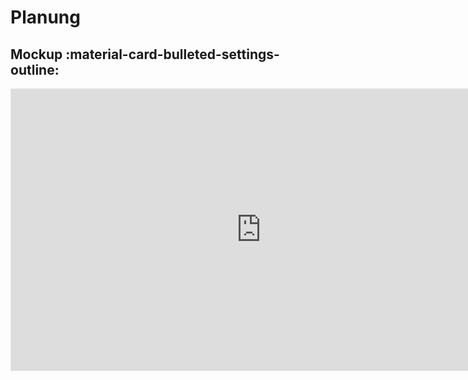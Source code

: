 # Planung

## Mockup :material-card-bulleted-settings-outline:

<iframe style="border: 1px solid rgba(0, 0, 0, 0.1);" width="800" height="450" src="https://www.figma.com/embed?embed_host=share&url=https%3A%2F%2Fwww.figma.com%2Ffile%2FlnX74EXwstaibttCXC1SUz%2FClothingFinder%3Fnode-id%3D0%253A1" allowfullscreen></iframe>
